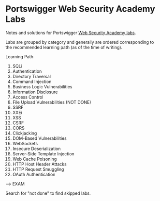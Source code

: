 # Portswigger Web Security Academy Labs

Notes and solutions for Portswigger [Web Security Academy labs](https://portswigger.net/web-security/).

Labs are grouped by category and generally are ordered corresponding to the recommended learning path (as of the time of writing).

Learning Path
1. SQLi
1. Authentication
1. Directory Traversal
1. Command Injection
1. Business Logic Vulnerabilities
1. Information Disclosure
1. Access Control
1. File Upload Vulnerabilities (NOT DONE)
1. SSRF
1. XXEi
1. XSS
1. CSRF
1. CORS
1. Clickjacking
1. DOM-Based Vulnerabilities
1. WebSockets
1. Insecure Deserialization
1. Server-Side Template Injection
1. Web Cache Poisoning
1. HTTP Host Header Attacks
1. HTTP Request Smuggling
1. OAuth Authentication

--> EXAM

Search for "not done" to find skipped labs.